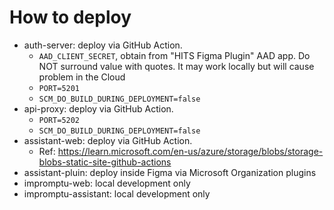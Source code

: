 # How to deploy

- auth-server: deploy via GitHub Action.
  - `AAD_CLIENT_SECRET`, obtain from "HITS Figma Plugin" AAD app. Do NOT surround value with quotes. It may work locally but will cause problem in the Cloud
  - `PORT=5201`
  - `SCM_DO_BUILD_DURING_DEPLOYMENT=false`
- api-proxy: deploy via GitHub Action.
  - `PORT=5202`
  - `SCM_DO_BUILD_DURING_DEPLOYMENT=false`
- assistant-web: deploy via GitHub Action.
  - Ref: https://learn.microsoft.com/en-us/azure/storage/blobs/storage-blobs-static-site-github-actions
- assistant-pluin: deploy inside Figma via Microsoft Organization plugins
- impromptu-web: local development only
- impromptu-assistant: local development only
